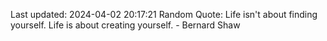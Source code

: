 Last updated: 2024-04-02 20:17:21
Random Quote: Life isn't about finding yourself. Life is about creating yourself. - Bernard Shaw